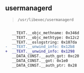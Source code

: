 ## usermanagerd

> `/usr/libexec/usermanagerd`

```diff

   __TEXT.__objc_methname: 0x346d
   __TEXT.__objc_methtype: 0x12c2
   __TEXT.__oslogstring: 0x107da
-  __TEXT.__unwind_info: 0x12b8
+  __TEXT.__unwind_info: 0x1298
   __DATA_CONST.__auth_got: 0xc20
   __DATA_CONST.__got: 0x1e0
   __DATA_CONST.__auth_ptr: 0x28

```
